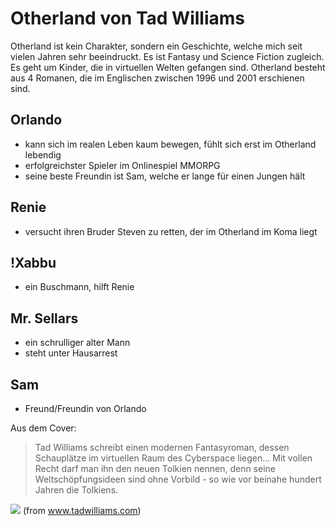 # Otherland von Tad Williams

Otherland ist kein Charakter, sondern ein Geschichte, welche mich seit vielen Jahren sehr beeindruckt. 
Es ist Fantasy und Science Fiction zugleich. Es geht um Kinder, die in virtuellen Welten gefangen sind.
Otherland besteht aus 4 Romanen, die im Englischen zwischen 1996 und 2001 erschienen sind. 

## Orlando
* kann sich im realen Leben kaum bewegen, fühlt sich erst im Otherland lebendig
* erfolgreichster Spieler im Onlinespiel MMORPG
* seine beste Freundin ist Sam, welche er lange für einen Jungen hält

## Renie
* versucht ihren Bruder Steven zu retten, der im Otherland im Koma liegt

## !Xabbu
* ein Buschmann, hilft Renie

## Mr. Sellars
* ein schrulliger alter Mann
* steht unter Hausarrest

## Sam
* Freund/Freundin von Orlando

Aus dem Cover:
> Tad Williams schreibt einen modernen Fantasyroman, dessen Schauplätze im virtuellen Raum des
> Cyberspace liegen...
> Mit vollen Recht darf man ihn den neuen Tolkien nennen, denn seine Weltschöpfungsideen sind ohne
> Vorbild - so wie vor beinahe hundert Jahren die Tolkiens.

<img src="https://www.tadwilliams.com/wp-content/uploads/2018/03/otherland-e1520477397646.png"/>
(from <a href="https://www.tadwilliams.com">www.tadwilliams.com</a>)